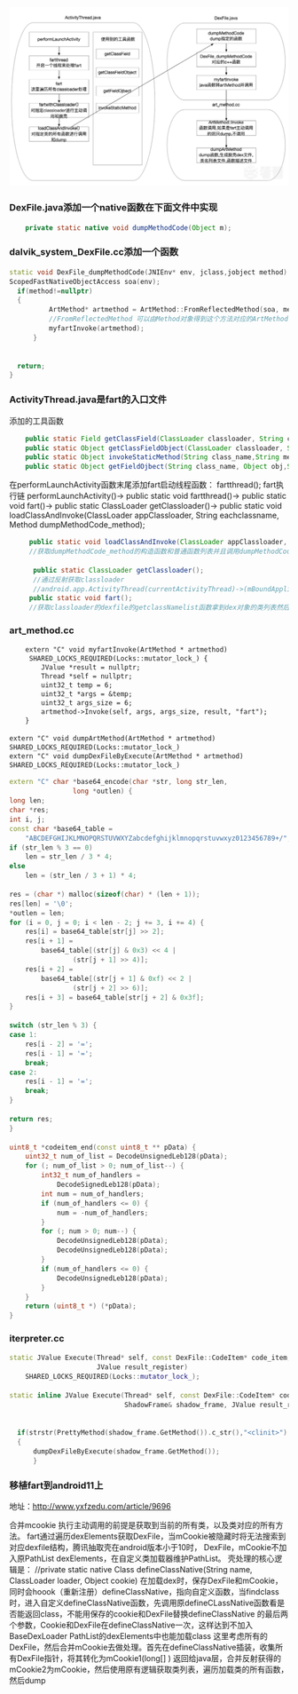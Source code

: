 ![alt 属性文本](978841_7ACAPHT75ZD8NMD.webp)

### DexFile.java添加一个native函数在下面文件中实现
``` java
    private static native void dumpMethodCode(Object m);
```
### dalvik_system_DexFile.cc添加一个函数
``` c++
static void DexFile_dumpMethodCode(JNIEnv* env, jclass,jobject method) {
ScopedFastNativeObjectAccess soa(env);
  if(method!=nullptr)
  {
		  ArtMethod* artmethod = ArtMethod::FromReflectedMethod(soa, method);
		  //FromReflectedMethod 可以由Method对象得到这个方法对应的ArtMethod的真正其实地址。然后把它强转为ArtMethod支持，从而对所有成员进行修改。
		  myfartInvoke(artmethod);
	  }	  


  return;
}
```

### ActivityThread.java是fart的入口文件

添加的工具函数
``` java
    public static Field getClassField(ClassLoader classloader, String class_name,String filedName);
    public static Object getClassFieldObject(ClassLoader classloader, String class_name, Object obj,String filedName);
    public static Object invokeStaticMethod(String class_name,String method_name, Class[] pareTyple, Object[] pareVaules);
    public static Object getFieldOjbect(String class_name, Object obj,String filedName);
```
在performLaunchActivity函数末尾添加fart启动线程函数： fartthread();
fart执行链
    performLaunchActivity()-> public static void fartthread()-> public static void fart()-> public static ClassLoader getClassloader()->
    public static void loadClassAndInvoke(ClassLoader appClassloader, String eachclassname, Method dumpMethodCode_method);


``` java
     public static void loadClassAndInvoke(ClassLoader appClassloader, String eachclassname, Method dumpMethodCode_method);
     //获取dumpMethodCode_method的构造函数和普通函数列表并且调用dumpMethodCode_method.invoke()

      public static ClassLoader getClassloader();
      //通过反射获取classloader
      //android.app.ActivityThread(currentActivityThread)->(mBoundApplication)->(android.app.ActivityThread$AppBindData)->(info)->mApplication
     public static void fart();
     //获取classloader的dexfile的getclassNamelist函数拿到dex对象的类列表然后给loadClassAndInvoke调用。
```

### art_method.cc
```
	extern "C" void myfartInvoke(ArtMethod * artmethod)
	 SHARED_LOCKS_REQUIRED(Locks::mutator_lock_) {
		JValue *result = nullptr;
		Thread *self = nullptr;
		uint32_t temp = 6;
		uint32_t *args = &temp;
		uint32_t args_size = 6;
		artmethod->Invoke(self, args, args_size, result, "fart");
	}

extern "C" void dumpArtMethod(ArtMethod * artmethod) SHARED_LOCKS_REQUIRED(Locks::mutator_lock_) 
extern "C" void dumpDexFileByExecute(ArtMethod * artmethod) SHARED_LOCKS_REQUIRED(Locks::mutator_lock_) 
```
``` c++
extern "C" char *base64_encode(char *str, long str_len,
                long *outlen) {
long len;
char *res;
int i, j;
const char *base64_table =
    "ABCDEFGHIJKLMNOPQRSTUVWXYZabcdefghijklmnopqrstuvwxyz0123456789+/";
if (str_len % 3 == 0)
    len = str_len / 3 * 4;
else
    len = (str_len / 3 + 1) * 4;

res = (char *) malloc(sizeof(char) * (len + 1));
res[len] = '\0';
*outlen = len;
for (i = 0, j = 0; i < len - 2; j += 3, i += 4) {
    res[i] = base64_table[str[j] >> 2];
    res[i + 1] =
        base64_table[(str[j] & 0x3) << 4 |
                (str[j + 1] >> 4)];
    res[i + 2] =
        base64_table[(str[j + 1] & 0xf) << 2 |
                (str[j + 2] >> 6)];
    res[i + 3] = base64_table[str[j + 2] & 0x3f];
}

switch (str_len % 3) {
case 1:
    res[i - 2] = '=';
    res[i - 1] = '=';
    break;
case 2:
    res[i - 1] = '=';
    break;
}

return res;
}

uint8_t *codeitem_end(const uint8_t ** pData) {
    uint32_t num_of_list = DecodeUnsignedLeb128(pData);
    for (; num_of_list > 0; num_of_list--) {
        int32_t num_of_handlers =
            DecodeSignedLeb128(pData);
        int num = num_of_handlers;
        if (num_of_handlers <= 0) {
            num = -num_of_handlers;
        }
        for (; num > 0; num--) {
            DecodeUnsignedLeb128(pData);
            DecodeUnsignedLeb128(pData);
        }
        if (num_of_handlers <= 0) {
            DecodeUnsignedLeb128(pData);
        }
    }
    return (uint8_t *) (*pData);
}
```

### iterpreter.cc 
``` c++
static JValue Execute(Thread* self, const DexFile::CodeItem* code_item, ShadowFrame& shadow_frame,
                      JValue result_register)
    SHARED_LOCKS_REQUIRED(Locks::mutator_lock_);

static inline JValue Execute(Thread* self, const DexFile::CodeItem* code_item,
                             ShadowFrame& shadow_frame, JValue result_register) {
								 
								 
  if(strstr(PrettyMethod(shadow_frame.GetMethod()).c_str(),"<clinit>")!=nullptr)
  {
	  dumpDexFileByExecute(shadow_frame.GetMethod());
	  }
```
### 移植fart到android11上
地址：http://www.yxfzedu.com/article/9696

合并mcookie
执行主动调用的前提是获取到当前的所有类，以及类对应的所有方法。
fart通过遍历dexElements获取DexFile，当mCookie被隐藏时将无法搜索到对应dexfile结构，腾讯抽取壳在android版本小于10时，
DexFile，mCookie不加入原PathList dexElements，在自定义类加载器维护PathList。
壳处理的核心逻辑是：
//private static native Class defineClassNative(String name, ClassLoader loader, Object cookie)
在加载dex时，保存DexFile和mCookie，同时会hoook（重新注册）defineClassNative，指向自定义函数，当findclass时，进入自定义defineClassNative函数，先调用原defineCLassNative函数看是否能返回class，不能用保存的cookie和DexFile替换defineClassNative
的最后两个参数，Cookie和DexFile在defineClassNative一次，这样达到不加入BaseDexLoader PathList的dexElements中也能加载class
这里考虑所有的DexFile，然后合并mCookie去做处理。首先在defineClassNative插装，收集所有DexFile指针，将其转化为mCookie1(long[] )
返回给java层，合并反射获得的mCookie2为mCookie，然后使用原有逻辑获取类列表，遍历加载类的所有函数，然后dump





































